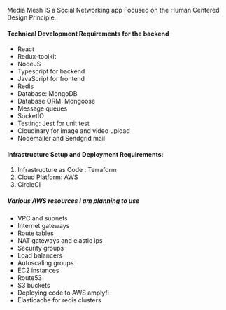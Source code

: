 Media Mesh
IS a Social Networking app Focused on the Human Centered Design Principle.. 

#### Technical Development Requirements for the backend

<ul>
  <li>React</li>
  <li>Redux-toolkit</li>
  <li>NodeJS</li>
  <li>Typescript for backend</li>
  <li>JavaScript for frontend</li>
  <li>Redis</li>
  <li>Database: MongoDB</li>
  <li>Database ORM: Mongoose</li>
  <li>Message queues</li>
  <li>SocketIO</li>
  <li>Testing: Jest for unit test</li>
  <li>Cloudinary for image and video upload</li>
  <li>Nodemailer and Sendgrid mail</li>
</ul>

#### Infrastructure Setup and Deployment Requirements:
<ol>
  <li>Infrastructure as Code : Terraform</li>
  <li>Cloud Platform: AWS</li>
  <li>CircleCI</li>
</ol>

##### Various AWS resources I am planning to use
- VPC and subnets
- Internet gateways
- Route tables
- NAT gateways and elastic ips
- Security groups
- Load balancers
- Autoscaling groups
- EC2 instances
- Route53
- S3 buckets
- Deploying code to AWS amplyfi
- Elasticache for redis clusters






